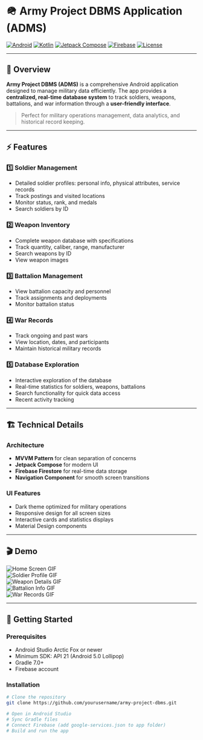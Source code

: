 # 🪖 Army Project DBMS Application (ADMS)

[![Android](https://img.shields.io/badge/Android-API%2021%2B-green)](https://developer.android.com)
[![Kotlin](https://img.shields.io/badge/Kotlin-1.8-blue)](https://kotlinlang.org/)
[![Jetpack Compose](https://img.shields.io/badge/Jetpack%20Compose-UI-orange)](https://developer.android.com/jetpack/compose)
[![Firebase](https://img.shields.io/badge/Firebase-Firestore-yellow)](https://firebase.google.com/)
[![License](https://img.shields.io/badge/License-MIT-brightgreen)](LICENSE)

---

## 📖 Overview

**Army Project DBMS (ADMS)** is a comprehensive Android application designed to manage military data efficiently. The app provides a **centralized, real-time database system** to track soldiers, weapons, battalions, and war information through a **user-friendly interface**.  

> Perfect for military operations management, data analytics, and historical record keeping.

---

## ⚡ Features

### 1️⃣ Soldier Management
- Detailed soldier profiles: personal info, physical attributes, service records  
- Track postings and visited locations  
- Monitor status, rank, and medals  
- Search soldiers by ID  

### 2️⃣ Weapon Inventory
- Complete weapon database with specifications  
- Track quantity, caliber, range, manufacturer  
- Search weapons by ID  
- View weapon images  

### 3️⃣ Battalion Management
- View battalion capacity and personnel  
- Track assignments and deployments  
- Monitor battalion status  

### 4️⃣ War Records
- Track ongoing and past wars  
- View location, dates, and participants  
- Maintain historical military records  

### 5️⃣ Database Exploration
- Interactive exploration of the database  
- Real-time statistics for soldiers, weapons, battalions  
- Search functionality for quick data access  
- Recent activity tracking  

---

## 🏗 Technical Details

### Architecture
- **MVVM Pattern** for clean separation of concerns  
- **Jetpack Compose** for modern UI  
- **Firebase Firestore** for real-time data storage  
- **Navigation Component** for smooth screen transitions  

### UI Features
- Dark theme optimized for military operations  
- Responsive design for all screen sizes  
- Interactive cards and statistics displays  
- Material Design components  

---

## 🎬 Demo

<!-- Replace these with actual GIFs or screenshots -->
![Home Screen GIF](assets/home_screen.gif)  
![Soldier Profile GIF](assets/soldier_screen.gif)  
![Weapon Details GIF](assets/weapon_screen.gif)  
![Battalion Info GIF](assets/battalion_screen.gif)  
![War Records GIF](assets/war_screen.gif)  

---

## 🚀 Getting Started

### Prerequisites
- Android Studio Arctic Fox or newer  
- Minimum SDK: API 21 (Android 5.0 Lollipop)  
- Gradle 7.0+  
- Firebase account  

### Installation
```bash
# Clone the repository
git clone https://github.com/yourusername/army-project-dbms.git

# Open in Android Studio
# Sync Gradle files
# Connect Firebase (add google-services.json to app folder)
# Build and run the app
